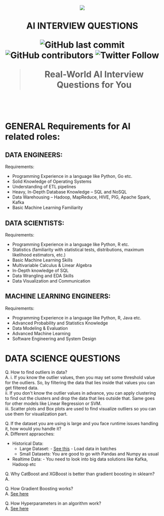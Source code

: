 <h1 align="center">
    <a href="https://github.com/mrsaeeddev/ai-interview-questions">
        <img src="https://raw.githubusercontent.com/mrsaeeddev/ai-interview-questions/master/logo.png">
    </a>
    <br/>
    <br/>
  AI INTERVIEW QUESTIONS
  
![GitHub last commit](https://img.shields.io/github/last-commit/mrsaeeddev/ai-interview-questions)
![GitHub contributors](https://img.shields.io/github/contributors/mrsaeeddev/ai-interview-questions)
![Twitter Follow](https://img.shields.io/twitter/follow/mrsaeeddev?label=Follow&style=social)
  > Real-World AI Interview Questions for You
</h1>
<br/>
<br/>

# GENERAL Requirements for AI related roles:

## DATA ENGINEERS:

Requirements:
- Programming Experience in a language like Python, Go etc.
- Solid Knowledge of Operating Systems
- Understanding of ETL pipelines
- Heavy, In-Depth Database Knowledge – SQL and NoSQL
- Data Warehousing – Hadoop, MapReduce, HIVE, PIG, Apache Spark, Kafka
- Basic Machine Learning Familiarity

## DATA SCIENTISTS:

Requirements:
- Programming Experience in a language like Python, R etc.
- Statistics (familiarity with statistical tests, distributions, maximum likelihood estimators, etc.)
- Basic Machine Learning Skills
- Multivariable Calculus & Linear Algebra
- In-Depth knowledge of SQL
- Data Wrangling and EDA Skills
- Data Visualization and Communication

## MACHINE LEARNING ENGINEERS:

Requirements:
- Programming Experience in a language like Python, R, Java etc.
- Advanced Probability and Statistics Knowledge
- Data Modeling & Evaluation
- Advanced Machine Learning
- Software Engineering and System Design

# DATA SCIENCE QUESTIONS

Q. How to find outliers in data?
<br />
A. i. If you know the outlier values, then you may set some threshold value for the outliers. So, by filtering the data that lies inside that values you can get filtered data.
<br />
ii. If you don't know the outlier values in advance, you can apply clustering to find out the clusters and drop the data that lies outside that. Same goes for other models like Linear Regression or SVM. 
<br />
iii. Scatter plots and Box plots are used to find visualize outliers so you can use them for visualization part.

Q. If the dataset you are using is large and you face runtime issues handling it, how would you handle it?
<br />
A. Different appraoches:
<br />
- Historical Data:
    - Large Dataset: - [See this](https://www.analyticsvidhya.com/blog/2018/08/dask-big-datasets-machine_learning-python/)
                     - Load data in batches
    - Small Datasets: You are good to go with Pandas and Numpy as usual
- Realtime Data: - You need to look into big data solutions like Kafka, Hadoop etc

Q. Why CatBoost and XGBoost is better than gradient boosting in sklearn?
<br />
A. 

Q. How Gradient Boosting works?
<br />
A. [See here](https://www.displayr.com/gradient-boosting-the-coolest-kid-on-the-machine-learning-block/)

Q. How Hyperparameters in an algorithm work?
<br />
A. [See here](https://towardsdatascience.com/understanding-hyperparameters-and-its-optimisation-techniques-f0debba07568)
